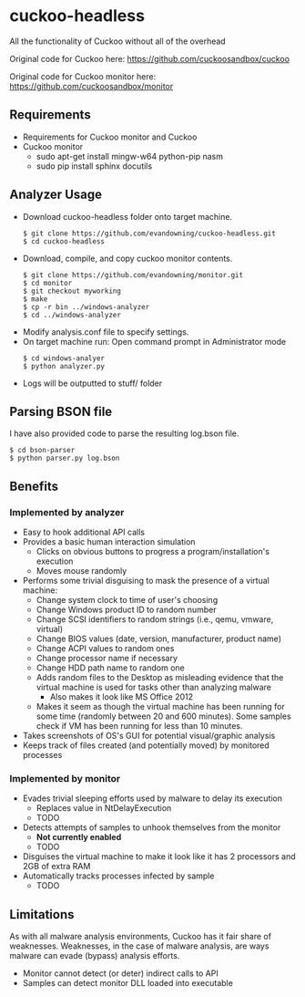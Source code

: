 # cuckoo-headless
All the functionality of Cuckoo without all of the overhead

Original code for Cuckoo here: https://github.com/cuckoosandbox/cuckoo

Original code for Cuckoo monitor here: https://github.com/cuckoosandbox/monitor

## Requirements
  * Requirements for Cuckoo monitor and Cuckoo
  * Cuckoo monitor
    * sudo apt-get install mingw-w64 python-pip nasm
    * sudo pip install sphinx docutils

## Analyzer Usage
  * Download cuckoo-headless folder onto target machine.
    ```
    $ git clone https://github.com/evandowning/cuckoo-headless.git
    $ cd cuckoo-headless
    ```
  * Download, compile, and copy cuckoo monitor contents.
    ```
    $ git clone https://github.com/evandowning/monitor.git
    $ cd monitor
    $ git checkout myworking
    $ make
    $ cp -r bin ../windows-analyzer
    $ cd ../windows-analyzer
    ```
  * Modify analysis.conf file to specify settings.
  * On target machine run:
    Open command prompt in Administrator mode
    ```
    $ cd windows-analyer
    $ python analyzer.py
    ```
  * Logs will be outputted to stuff/ folder

## Parsing BSON file

I have also provided code to parse the resulting log.bson file.

```
$ cd bson-parser
$ python parser.py log.bson
```

## Benefits

### Implemented by analyzer
- Easy to hook additional API calls
- Provides a basic human interaction simulation
  - Clicks on obvious buttons to progress a program/installation's execution
  - Moves mouse randomly
- Performs some trivial disguising to mask the presence of a virtual machine:
  - Change system clock to time of user's choosing
  - Change Windows product ID to random number
  - Change SCSI identifiers to random strings (i.e., qemu, vmware, virtual)
  - Change BIOS values (date, version, manufacturer, product name)
  - Change ACPI values to random ones
  - Change processor name if necessary
  - Change HDD path name to random one
  - Adds random files to the Desktop as misleading evidence that the virtual
    machine is used for tasks other than analyzing malware
    - Also makes it look like MS Office 2012
  - Makes it seem as though the virtual machine has been running for some time
    (randomly between 20 and 600 minutes). Some samples check if VM has been running
    for less than 10 minutes.
- Takes screenshots of OS's GUI for potential visual/graphic analysis
- Keeps track of files created (and potentially moved) by monitored processes

### Implemented by monitor
- Evades trivial sleeping efforts used by malware to delay its execution
  - Replaces value in NtDelayExecution
  - TODO
- Detects attempts of samples to unhook themselves from the monitor
  - **Not currently enabled**
  - TODO
- Disguises the virtual machine to make it look like it has 2 processors and 2GB of extra RAM
- Automatically tracks processes infected by sample
  - TODO
  
## Limitations

As with all malware analysis environments, Cuckoo has it fair share of weaknesses.
Weaknesses, in the case of malware analysis, are ways malware can evade (bypass)
analysis efforts.

- Monitor cannot detect (or deter) indirect calls to API
- Samples can detect monitor DLL loaded into executable
